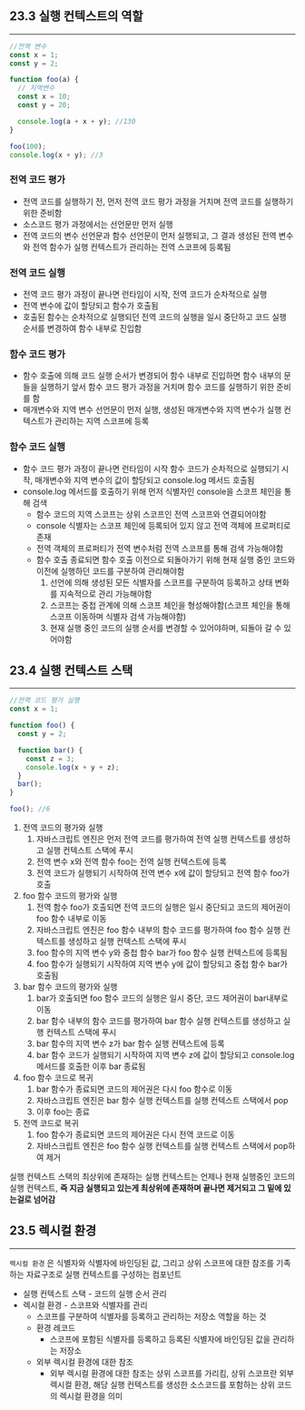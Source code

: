 ## 23.3 실행 컨텍스트의 역할

---

```jsx
//전역 변수
const x = 1;
const y = 2;

function foo(a) {
  // 지역변수
  const x = 10;
  const y = 20;

  console.log(a + x + y); //130
}

foo(100);
console.log(x + y); //3
```

### 전역 코드 평가

- 전역 코드를 실행하기 전, 먼저 전역 코드 평가 과정을 거치며 전역 코드를 실행하기 위한 준비함
- 소스코드 평가 과정에서는 선언문만 먼저 실행
- 전역 코드의 변수 선언문과 함수 선언문이 먼저 실행되고, 그 결과 생성된 전역 변수와 전역 함수가 실행 컨텍스트가 관리하는 전역 스코프에 등록됨

### 전역 코드 실행

- 전역 코드 평가 과정이 끝나면 런타임이 시작, 전역 코드가 순차적으로 실행
- 전역 변수에 값이 할당되고 함수가 호출됨
- 호출된 함수는 순차적으로 실행되던 전역 코드의 실행을 일시 중단하고 코드 실행 순서를 변경하여 함수 내부로 진입함

### 함수 코드 평가

- 함수 호출에 의해 코드 실행 순서가 변경되어 함수 내부로 진입하면 함수 내부의 문들을 실행하기 앞서 함수 코드 평가 과정을 거치며 함수 코드를 실행하기 위한 준비를 함
- 매개변수와 지역 변수 선언문이 먼저 실행, 생성된 매개변수와 지역 변수가 실행 컨텍스트가 관리하는 지역 스코프에 등록

### 함수 코드 실행

- 함수 코드 평가 과정이 끝나면 런타임이 시작 함수 코드가 순차적으로 실행되기 시작, 매개변수와 지역 변수의 값이 할당되고 console.log 메서드 호출됨
- console.log 메서드를 호출하기 위해 먼저 식별자인 console을 스코프 체인을 통해 검색
  - 함수 코드의 지역 스코프는 상위 스코프인 전역 스코프와 연결되어야함
  - console 식별자는 스코프 체인에 등록되어 있지 않고 전역 객체에 프로퍼티로 존재
  - 전역 객체의 프로퍼티가 전역 변수처럼 전역 스코프를 통해 검색 가능해야함
  - 함수 호출 종료되면 함수 호출 이전으로 되돌아가기 위해 현재 실행 중인 코드와 이전에 실행하던 코드를 구분하여 관리해야함
    1. 선언에 의해 생성된 모든 식별자를 스코프를 구분하여 등록하고 상태 변화를 지속적으로 관리 가능해야함
    2. 스코프는 중첩 관계에 의해 스코프 체인을 형성해야함(스코프 체인을 통해 스코프 이동하며 식별자 검색 가능해야함)
    3. 현재 실행 중인 코드의 실행 순서를 변경할 수 있어야하며, 되돌아 갈 수 있어야함

## 23.4 실행 컨텍스트 스택

---

```jsx
//전역 코드 평가 실행
const x = 1;

function foo() {
  const y = 2;

  function bar() {
    const z = 3;
    console.log(x + y + z);
  }
  bar();
}

foo(); //6
```

1. 전역 코드의 평가와 실행
   1. 자바스크립트 엔진은 먼저 전역 코드를 평가하여 전역 실행 컨텍스트를 생성하고 실행 컨텍스트 스택에 푸시
   2. 전역 변수 x와 전역 함수 foo는 전역 실행 컨텍스트에 등록
   3. 전역 코드가 실행되기 시작하여 전역 변수 x에 값이 할당되고 전역 함수 foo가 호출
2. foo 함수 코드의 평가와 실행
   1. 전역 함수 foo가 호출되면 전역 코드의 실행은 일시 중단되고 코드의 제어권이 foo 함수 내부로 이동
   2. 자바스크립트 엔진은 foo 함수 내부의 함수 코드를 평가하여 foo 함수 실행 컨텍스트를 생성하고 실행 컨텍스트 스택에 푸시
   3. foo 함수의 지역 변수 y와 중첩 함수 bar가 foo 함수 실행 컨텍스트에 등록됨
   4. foo 함수가 실행되기 시작하여 지역 변수 y에 값이 할당되고 중첩 함수 bar가 호출됨
3. bar 함수 코드의 평가와 실행
   1. bar가 호출되면 foo 함수 코드의 실행은 일시 중단, 코드 제어권이 bar내부로 이동
   2. bar 함수 내부의 함수 코드를 평가하여 bar 함수 실행 컨텍스트를 생성하고 실행 컨텍스트 스택에 푸시
   3. bar 함수의 지역 변수 z가 bar 함수 실행 컨텍스트에 등록
   4. bar 함수 코드가 실행되기 시작하여 지역 변수 z에 값이 할당되고 console.log 메서드를 호출한 이후 bar 종료됨
4. foo 함수 코드로 복귀
   1. bar 함수가 종료되면 코드의 제어권은 다시 foo 함수로 이동
   2. 자바스크립트 엔진은 bar 함수 실행 컨텍스트를 실행 컨텍스트 스택에서 pop
   3. 이후 foo는 종료
5. 전역 코드로 복귀
   1. foo 함수가 종료되면 코드의 제어권은 다시 전역 코드로 이동
   2. 자바스크립트 엔진은 foo 함수 실행 컨텍스트를 실행 컨텍스트 스택에서 pop하여 제거

실행 컨텍스트 스택의 최상위에 존재하는 실행 컨텍스트는 언제나 현재 실행중인 코드의 실행 컨텍스트, **즉 지금 실행되고 있는게 최상위에 존재하며 끝나면 제거되고 그 밑에 있는걸로 넘어감**

## 23.5 렉시컬 환경

---

`렉시컬 환경` 은 식별자와 식별자에 바인딩된 값, 그리고 상위 스코프에 대한 참조를 기족하는 자료구조로 실행 컨텍스트를 구성하는 컴포넌트

- 실행 컨텍스트 스택 - 코드의 실행 순서 관리
- 렉시컬 환경 - 스코프와 식별자를 관리
  - 스코프를 구분하여 식별자를 등록하고 관리하는 저장소 역할을 하는 것
  - 환경 레코드
    - 스코프에 포함된 식별자를 등록하고 등록된 식별자에 바인딩된 값을 관리하는 저장소
  - 외부 렉시컬 환경에 대한 참조
    - 외부 렉시컬 환경에 대한 참조는 상위 스코프를 가리킴, 상위 스코프란 외부 렉시컬 환경, 해당 실행 컨텍스트를 생성한 소스코드를 포함하는 상위 코드의 렉시컬 환경을 의미
